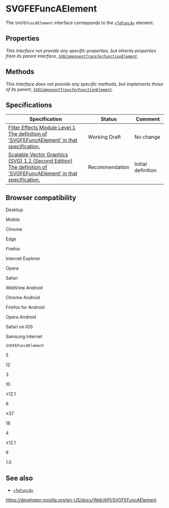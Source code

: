 SVGFEFuncAElement
=================

The `SVGFEFuncAElement` interface corresponds to the [`<feFuncA>`](https://developer.mozilla.org/en-US/docs/Web/SVG/Element/feFuncA) element.

Properties
----------

*This interface not provide any specific properties, but inherits properties from its parent interface, [`SVGComponentTransferFunctionElement`](svgcomponenttransferfunctionelement).*

Methods
-------

*This interface does not provide any specific methods, but implements those of its parent, [`SVGComponentTransferFunctionElement`](svgcomponenttransferfunctionelement).*

Specifications
--------------

<table><thead><tr class="header"><th>Specification</th><th>Status</th><th>Comment</th></tr></thead><tbody><tr class="odd"><td><a href="https://drafts.fxtf.org/filter-effects/#InterfaceSVGFEFuncAElement">Filter Effects Module Level 1<br />
<span class="small">The definition of 'SVGFEFuncAElement' in that specification.</span></a></td><td><span class="spec-wd">Working Draft</span></td><td>No change</td></tr><tr class="even"><td><a href="https://www.w3.org/TR/SVG11/filters.html#InterfaceSVGFEFuncAElement">Scalable Vector Graphics (SVG) 1.1 (Second Edition)<br />
<span class="small">The definition of 'SVGFEFuncAElement' in that specification.</span></a></td><td><span class="spec-rec">Recommendation</span></td><td>Initial definition</td></tr></tbody></table>

Browser compatibility
---------------------

Desktop

Mobile

Chrome

Edge

Firefox

Internet Explorer

Opera

Safari

WebView Android

Chrome Android

Firefox for Android

Opera Android

Safari on IOS

Samsung Internet

`SVGFEFuncAElement`

5

12

3

10

≤12.1

6

≤37

18

4

≤12.1

6

1.0

See also
--------

-   [`<feFuncA>`](https://developer.mozilla.org/en-US/docs/Web/SVG/Element/feFuncA)

<a href="https://developer.mozilla.org/en-US/docs/Web/API/SVGFEFuncAElement" class="_attribution-link">https://developer.mozilla.org/en-US/docs/Web/API/SVGFEFuncAElement</a>
